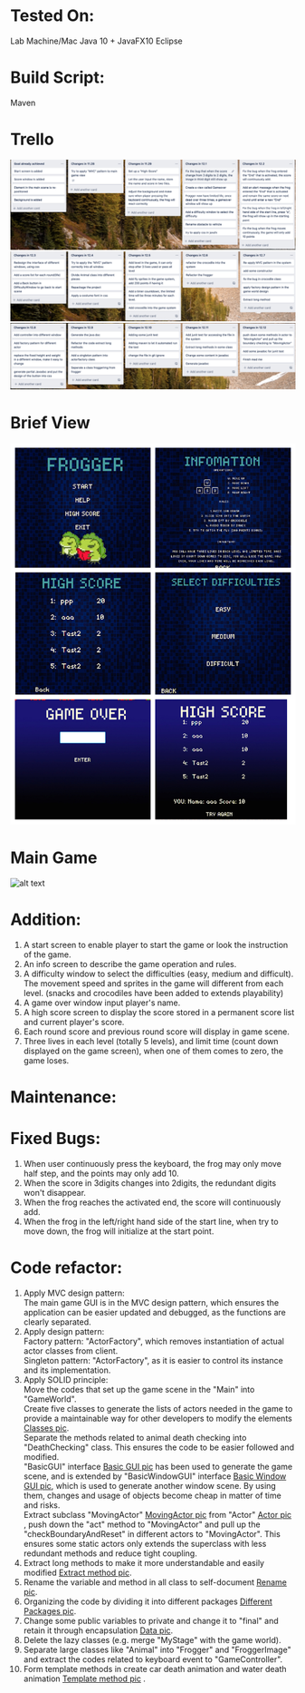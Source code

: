 # Tested On:
Lab Machine/Mac Java 10 + JavaFX10 Eclipse
# Build Script:
Maven
# Trello
![alt text](/resource/RefactorPic/trello1.png)
![alt text](/resource/RefactorPic/trello2.png)
![alt text](/resource/RefactorPic/trello3.png)
# Brief View
![alt text](/resource/RefactorPic/windows.JPG)
# Main Game
![alt text](/resouce/RefactorPic/MainGame.png)
# Addition:
1.	A start screen to enable player to start the game or look the instruction of the game.
2.	An info screen to describe the game operation and rules.
3.	A difficulty window to select the difficulties (easy, medium and difficult). The movement speed and sprites in the game will different from each level. (snacks and crocodiles have been added to extends playability)
4.	A game over window input player's name.
5.	A high score screen to display the score stored in a permanent score list and current player's score. 
6.	Each round score and previous round score will display in game scene.
7.	Three lives in each level (totally 5 levels), and limit time (count down displayed on the game screen), when one of them comes to zero, the game loses.

# Maintenance:
# Fixed Bugs:
1.	When user continuously press the keyboard, the frog may only move half step, and the points may only add 10.
2.	When the score in 3digits changes into 2digits, the redundant digits won't disappear.
3.	When the frog reaches the activated end, the score will continuously add.
4.	When the frog in the left/right hand side of the start line, when try to move down, the frog will initialize at the start point.

# Code refactor:
1.	Apply MVC design pattern:  
The main game GUI is in the MVC design pattern, which ensures the application can be easier updated and debugged, as the functions are clearly separated.
2.	Apply design pattern:  
Factory pattern: "ActorFactory", which removes instantiation of actual actor classes from client.  
Singleton pattern: "ActorFactory", as it is easier to control its instance and its implementation.
3.	Apply SOLID principle:  
Move the codes that set up the game scene in the "Main" into "GameWorld".  
Create five classes to generate the lists of actors needed in the game to provide a maintainable way for other developers to modify the elements [Classes pic](/resource/RefactorPic/Classes.png).  
Separate the methods related to animal death checking into "DeathChecking" class. This ensures the code to be easier followed and modified.  
"BasicGUI" interface [Basic GUI pic](/resource/RefactorPic/BasicGUI.png) has been used to generate the game scene, and is extended by "BasicWindowGUI" interface [Basic Window GUI pic](/resource/RefactorPic/BasicWindowGUI.png), which is used to generate another window scene. By using them, changes and usage of objects become cheap in matter of time and risks.  
Extract subclass "MovingActor" [MovingActor pic](/resource/RefactorPic/MovingActor.png) from "Actor" [Actor pic](/resource/RefactorPic/Actor.png) , push down the "act" method to "MovingActor" and pull up the "checkBoundaryAndReset" in different actors to "MovingActor". This ensures some static actors only extends the superclass with less redundant methods and reduce tight coupling.
4.	Extract long methods to make it more understandable and easily modified [Extract method pic](/resource/RefactorPic/ExtractMethod.png).
5.	Rename the variable and method in all class to self-document [Rename pic](/resource/RefactorPic/Rename.png).
6.	Organizing the code by dividing it into different packages [Different Packages pic](/resource/RefactorPic/Packages.png).
7.	Change some public variables to private and change it to "final" and retain it through encapsulation [Data pic](/resource/RefactorPic/Data.png).
8.	Delete the lazy classes (e.g. merge "MyStage" with the game world).
9.	Separate large classes like "Animal" into "Frogger" and "FroggerImage" and extract the codes related to keyboard event to "GameController".
10. Form template methods in create car death animation and water death animation [Template method pic](/resource/RefactorPic/templateMethod.png) .
